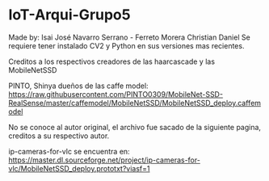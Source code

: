 # IoT-Arqui-Grupo5
Made by: Isai José Navarro Serrano - Ferreto Morera Christian Daniel
Se requiere tener instalado CV2 y Python en sus versiones mas recientes.

Creditos a los respectivos creadores de las haarcascade y las MobileNetSSD

PINTO, Shinya dueños de las caffe model:
https://raw.githubusercontent.com/PINTO0309/MobileNet-SSD-RealSense/master/caffemodel/MobileNetSSD/MobileNetSSD_deploy.caffemodel

No se conoce al autor original, el archivo fue sacado de la siguiente pagina, creditos a su respectivo autor.

ip-cameras-for-vlc se encuentra en:
https://master.dl.sourceforge.net/project/ip-cameras-for-vlc/MobileNetSSD_deploy.prototxt?viasf=1

